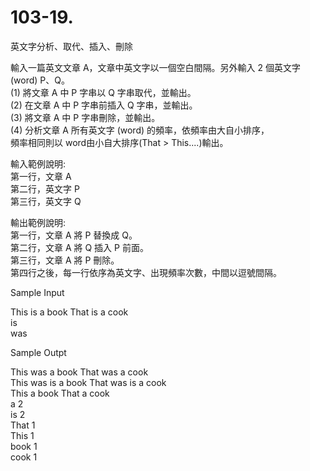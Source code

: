 # 103-19. 

英文字分析、取代、插入、刪除 


輸入一篇英文文章 A，文章中英文字以一個空白間隔。另外輸入 2 個英文字(word) P、Q。  
(1) 將文章 A 中 P 字串以 Q 字串取代，並輸出。  
(2) 在文章 A 中 P 字串前插入 Q 字串，並輸出。  
(3) 將文章 A 中 P 字串刪除，並輸出。  
(4) 分析文章 A 所有英文字 (word) 的頻率，依頻率由大自小排序，  
頻率相同則以 word由小自大排序(That > This....)輸出。 


輸入範例說明:  
第一行，文章 A  
第二行，英文字 P  
第三行，英文字 Q 


輸出範例說明:  
第一行，文章 A 將 P 替換成 Q。  
第二行，文章 A 將 Q 插入 P 前面。  
第三行，文章 A 將 P 刪除。  
第四行之後，每一行依序為英文字、出現頻率次數，中間以逗號間隔。 

Sample Input 

This is a book That is a cook  
is  
was 

Sample Outpt 

This was a book That was a cook  
This was is a book That was is a cook  
This a book That a cook  
a 2  
is 2  
That 1  
This 1  
book 1  
cook 1 
